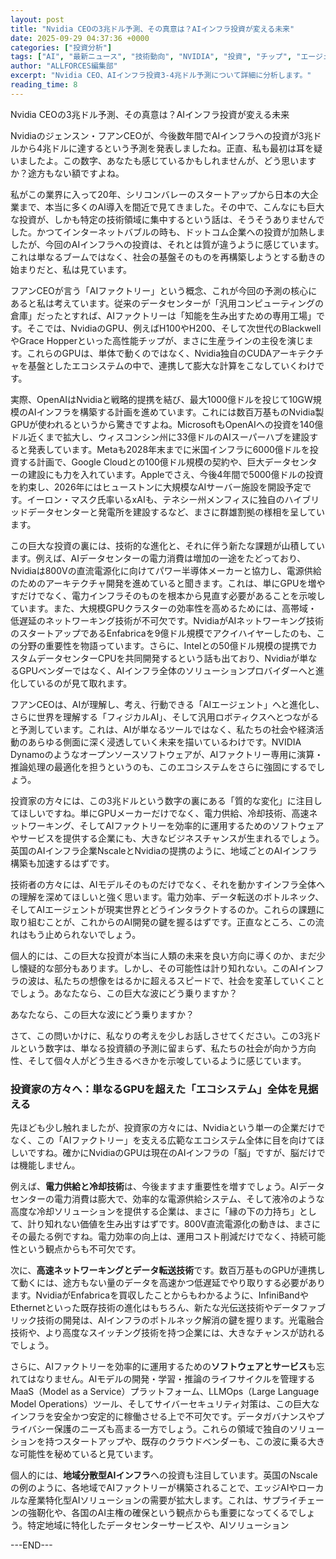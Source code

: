 ```yaml
---
layout: post
title: "Nvidia CEOの3兆ドル予測、その真意は？AIインフラ投資が変える未来"
date: 2025-09-29 04:37:36 +0000
categories: ["投資分析"]
tags: ["AI", "最新ニュース", "技術動向", "NVIDIA", "投資", "チップ", "エージェント"]
author: "ALLFORCES編集部"
excerpt: "Nvidia CEO、AIインフラ投資3-4兆ドル予測について詳細に分析します。"
reading_time: 8
---
```


Nvidia CEOの3兆ドル予測、その真意は？AIインフラ投資が変える未来

Nvidiaのジェンスン・フアンCEOが、今後数年間でAIインフラへの投資が3兆ドルから4兆ドルに達するという予測を発表しましたね。正直、私も最初は耳を疑いましたよ。この数字、あなたも感じているかもしれませんが、どう思いますか？途方もない額ですよね。

私がこの業界に入って20年、シリコンバレーのスタートアップから日本の大企業まで、本当に多くのAI導入を間近で見てきました。その中で、こんなにも巨大な投資が、しかも特定の技術領域に集中するという話は、そうそうありませんでした。かつてインターネットバブルの時も、ドットコム企業への投資が加熱しましたが、今回のAIインフラへの投資は、それとは質が違うように感じています。これは単なるブームではなく、社会の基盤そのものを再構築しようとする動きの始まりだと、私は見ています。

フアンCEOが言う「AIファクトリー」という概念、これが今回の予測の核心にあると私は考えています。従来のデータセンターが「汎用コンピューティングの倉庫」だったとすれば、AIファクトリーは「知能を生み出すための専用工場」です。そこでは、NvidiaのGPU、例えばH100やH200、そして次世代のBlackwellやGrace Hopperといった高性能チップが、まさに生産ラインの主役を演じます。これらのGPUは、単体で動くのではなく、Nvidia独自のCUDAアーキテクチャを基盤としたエコシステムの中で、連携して膨大な計算をこなしていくわけです。

実際、OpenAIはNvidiaと戦略的提携を結び、最大1000億ドルを投じて10GW規模のAIインフラを構築する計画を進めています。これには数百万基ものNvidia製GPUが使われるというから驚きですよね。MicrosoftもOpenAIへの投資を140億ドル近くまで拡大し、ウィスコンシン州に33億ドルのAIスーパーハブを建設すると発表しています。Metaも2028年末までに米国インフラに6000億ドルを投資する計画で、Google Cloudとの100億ドル規模の契約や、巨大データセンターの建設にも力を入れています。Appleでさえ、今後4年間で5000億ドルの投資を約束し、2026年にはヒューストンに大規模なAIサーバー施設を開設予定です。イーロン・マスク氏率いるxAIも、テネシー州メンフィスに独自のハイブリッドデータセンターと発電所を建設するなど、まさに群雄割拠の様相を呈しています。

この巨大な投資の裏には、技術的な進化と、それに伴う新たな課題が山積しています。例えば、AIデータセンターの電力消費は増加の一途をたどっており、Nvidiaは800Vの直流電源化に向けてパワー半導体メーカーと協力し、電源供給のためのアーキテクチャ開発を進めていると聞きます。これは、単にGPUを増やすだけでなく、電力インフラそのものを根本から見直す必要があることを示唆しています。また、大規模GPUクラスターの効率性を高めるためには、高帯域・低遅延のネットワーキング技術が不可欠です。NvidiaがAIネットワーキング技術のスタートアップであるEnfabricaを9億ドル規模でアクイハイヤーしたのも、この分野の重要性を物語っています。さらに、Intelとの50億ドル規模の提携でカスタムデータセンターCPUを共同開発するという話も出ており、Nvidiaが単なるGPUベンダーではなく、AIインフラ全体のソリューションプロバイダーへと進化しているのが見て取れます。

フアンCEOは、AIが理解し、考え、行動できる「AIエージェント」へと進化し、さらに世界を理解する「フィジカルAI」、そして汎用ロボティクスへとつながると予測しています。これは、AIが単なるツールではなく、私たちの社会や経済活動のあらゆる側面に深く浸透していく未来を描いているわけです。NVIDIA Dynamoのようなオープンソースソフトウェアが、AIファクトリー専用に演算・推論処理の最適化を担うというのも、このエコシステムをさらに強固にするでしょう。

投資家の方々には、この3兆ドルという数字の裏にある「質的な変化」に注目してほしいですね。単にGPUメーカーだけでなく、電力供給、冷却技術、高速ネットワーキング、そしてAIファクトリーを効率的に運用するためのソフトウェアやサービスを提供する企業にも、大きなビジネスチャンスが生まれるでしょう。英国のAIインフラ企業NscaleとNvidiaの提携のように、地域ごとのAIインフラ構築も加速するはずです。

技術者の方々には、AIモデルそのものだけでなく、それを動かすインフラ全体への理解を深めてほしいと強く思います。電力効率、データ転送のボトルネック、そしてAIエージェントが現実世界とどうインタラクトするのか。これらの課題に取り組むことが、これからのAI開発の鍵を握るはずです。正直なところ、この流れはもう止められないでしょう。

個人的には、この巨大な投資が本当に人類の未来を良い方向に導くのか、まだ少し懐疑的な部分もあります。しかし、その可能性は計り知れない。このAIインフラの波は、私たちの想像をはるかに超えるスピードで、社会を変革していくことでしょう。あなたなら、この巨大な波にどう乗りますか？

あなたなら、この巨大な波にどう乗りますか？

さて、この問いかけに、私なりの考えを少しお話しさせてください。この3兆ドルという数字は、単なる投資額の予測に留まらず、私たちの社会が向かう方向性、そして個々人がどう生きるべきかを示唆しているように感じています。

### 投資家の方々へ：単なるGPUを超えた「エコシステム」全体を見据える

先ほども少し触れましたが、投資家の方々には、Nvidiaという単一の企業だけでなく、この「AIファクトリー」を支える広範なエコシステム全体に目を向けてほしいですね。確かにNvidiaのGPUは現在のAIインフラの「脳」ですが、脳だけでは機能しません。

例えば、**電力供給と冷却技術**は、今後ますます重要性を増すでしょう。AIデータセンターの電力消費は膨大で、効率的な電源供給システム、そして液冷のような高度な冷却ソリューションを提供する企業は、まさに「縁の下の力持ち」として、計り知れない価値を生み出すはずです。800V直流電源化の動きは、まさにその最たる例ですね。電力効率の向上は、運用コスト削減だけでなく、持続可能性という観点からも不可欠です。

次に、**高速ネットワーキングとデータ転送技術**です。数百万基ものGPUが連携して動くには、途方もない量のデータを高速かつ低遅延でやり取りする必要があります。NvidiaがEnfabricaを買収したことからもわかるように、InfiniBandやEthernetといった既存技術の進化はもちろん、新たな光伝送技術やデータファブリック技術の開発は、AIインフラのボトルネック解消の鍵を握ります。光電融合技術や、より高度なスイッチング技術を持つ企業には、大きなチャンスが訪れるでしょう。

さらに、AIファクトリーを効率的に運用するための**ソフトウェアとサービス**も忘れてはなりません。AIモデルの開発・学習・推論のライフサイクルを管理するMaaS（Model as a Service）プラットフォーム、LLMOps（Large Language Model Operations）ツール、そしてサイバーセキュリティ対策は、この巨大なインフラを安全かつ安定的に稼働させる上で不可欠です。データガバナンスやプライバシー保護のニーズも高まる一方でしょう。これらの領域で独自のソリューションを持つスタートアップや、既存のクラウドベンダーも、この波に乗る大きな可能性を秘めていると見ています。

個人的には、**地域分散型AIインフラ**への投資も注目しています。英国のNscaleの例のように、各地域でAIファクトリーが構築されることで、エッジAIやローカルな産業特化型AIソリューションの需要が拡大します。これは、サプライチェーンの強靭化や、各国のAI主権の確保という観点からも重要になってくるでしょう。特定地域に特化したデータセンターサービスや、AIソリューション

---END---